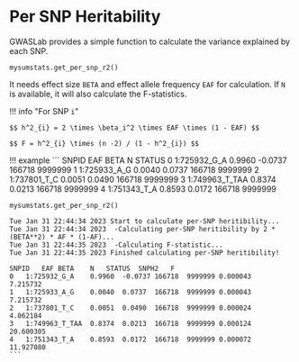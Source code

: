 # Per SNP Heritability

GWASLab provides a simple function to calculate the variance explained by each SNP.

```
mysumstats.get_per_snp_r2()
```

It needs effect size `BETA` and effect allele frequency `EAF` for calculation.
If `N` is available, it will also calculate the F-statistics.


!!! info "For SNP `i`" 

    $$ h^2_{i} = 2 \times \beta_i^2 \times EAF \times (1 - EAF) $$

    $$ F = h^2_{i} \times (n -2) / (1 - h^2_{i}) $$

!!! example
    ```
    SNPID	EAF	BETA	N	STATUS
    0	1:725932_G_A	0.9960	-0.0737	166718	9999999
    1	1:725933_A_G	0.0040	0.0737	166718	9999999
    2	1:737801_T_C	0.0051	0.0490	166718	9999999
    3	1:749963_T_TAA	0.8374	0.0213	166718	9999999
    4	1:751343_T_A	0.8593	0.0172	166718	9999999
    
    mysumstats.get_per_snp_r2()
    
    Tue Jan 31 22:44:34 2023 Start to calculate per-SNP heritibility...
    Tue Jan 31 22:44:34 2023  -Calculating per-SNP heritibility by 2 * (BETA**2) * AF * (1-AF)...
    Tue Jan 31 22:44:35 2023  -Calculating F-statistic...
    Tue Jan 31 22:44:35 2023 Finished calculating per-SNP heritibility!
    
    SNPID	EAF	BETA	N	STATUS	SNPH2	F
    0	1:725932_G_A	0.9960	-0.0737	166718	9999999	0.000043	7.215732
    1	1:725933_A_G	0.0040	0.0737	166718	9999999	0.000043	7.215732
    2	1:737801_T_C	0.0051	0.0490	166718	9999999	0.000024	4.062184
    3	1:749963_T_TAA	0.8374	0.0213	166718	9999999	0.000124	20.600305
    4	1:751343_T_A	0.8593	0.0172	166718	9999999	0.000072	11.927080
    ```
